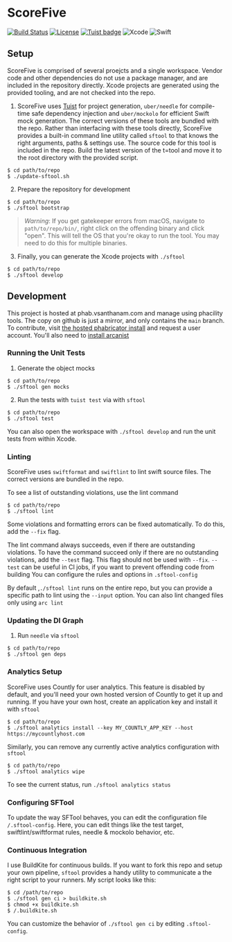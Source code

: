 #  ScoreFive
[![Build Status](https://img.shields.io/buildkite/d1c99f98602af9271e05a7020e2f18b941ed3a2f632d6eeb1b/refs/heads/main)](https://buildkite.com/varun-santhanam/scorefive-main-branch)
[![License](https://img.shields.io/github/license/vsanthanam/scorefive-2)](https://opensource.org/licenses/MIT)
[![Tuist badge](https://img.shields.io/badge/Powered%20by-Tuist-blue)](https://tuist.io)
![Xcode](https://img.shields.io/badge/Xcode-12.4-blue)
![Swift](https://img.shields.io/badge/Swift-5.4-blueviolet)

## Setup

ScoreFive is comprised of several proejcts and a single workspace.
Vendor code and other dependencies do not use a package manager, and are included in the repository directly.
Xcode projects are generated using the provided tooling, and are not checked into the repo.

1. ScoreFive uses [Tuist](https://tuist.io/docs/usage/get-started/) for project generation, `uber/needle` for compile-time safe dependency injection and `uber/mockolo` for efficient Swift mock generation. The correct versions of these tools are bundled with the repo. Rather than interfacing with these tools directly, ScoreFive provides a built-in command line utility called `sftool` to that knows the right arguments, paths & settings use. The source code for this tool is included in the repo. Build the latest version of the t=tool and move it to the root directory with the provided script.

```
$ cd path/to/repo
$ ./update-sftool.sh
```

2. Prepare the repository for development

```
$ cd path/to/repo
$ ./sftool bootstrap
```
> *Warning*: If you get gatekeeper errors from macOS, navigate to `path/to/repo/bin/`, right click on the offending binary and click "open". This will tell the OS that you're okay to run the tool. You may need to do this for multiple binaries.

3. Finally, you can generate the Xcode projects with `./sftool`

```
$ cd path/to/repo
$ ./sftool develop
```

## Development

This project is hosted at phab.vsanthanam.com and manage using phacility tools. The copy on github is just a mirror, and only contains the `main` branch. To contribute, visit [the hosted phabricator install](https://phab.vsanthanam.com) and request a user account. You'll also need to [install arcanist](https://secure.phabricator.com/book/phabricator/article/arcanist_quick_start/)

### Running the Unit Tests

1. Generate the object mocks 

```
$ cd path/to/repo
$ ./sftool gen mocks
```

2. Run the tests with `tuist test` via with `sftool`

```
$ cd path/to/repo
$ ./sftool test
```
You can also open the workspace with `./sftool develop` and run the unit tests from within Xcode.

### Linting

ScoreFive uses `swiftformat` and `swiftlint` to lint swift source files. The correct versions are bundled in the repo.

To see a list of outstanding violations, use the lint command

```
$ cd path/to/repo
$ ./sftool lint
```

Some violations and formatting errors can be fixed automatically. To do this, add the `--fix` flag. 

The lint command always succeeds, even if there are outstanding violations. To have the command succeed only if there are no outstanding violations, add the `--test` flag. This flag should not be used with `--fix`. `--test` can be useful in CI jobs, if you want to prevent offending code from building
You can configure the rules and options in `.sftool-config`

By default ,`./sftool lint` runs on the entire repo, but you can provide a specific path to lint using the `--input` option.
You can also lint changed files only using `arc lint`

### Updating the DI Graph

1. Run `needle` via `sftool`

```
$ cd path/to/repo
$ ./sftool gen deps
```

### Analytics Setup

ScoreFive uses Countly for user analytics. This feature is disabled by default, and you'll need your own hosted version of Countly to get it up and running.
If you have your own host, create an application key and install it with `sftool`

```
$ cd path/to/repo
$ ./sftool analytics install --key MY_COUNTLY_APP_KEY --host https://mycountlyhost.com
```

Similarly, you can remove any currently active analytics configuration with `sftool`

```
$ cd path/to/repo
$ ./sftool analytics wipe
```

To see the current status, run `./sftool analytics status`

### Configuring SFTool

To update the way SFTool behaves, you can edit the configuration file `/.sftool-config`. Here, you can edit things like the test target, swiftlint/swiftformat rules, needle & mockolo behavior, etc.

### Continuous Integration

I use BuildKite for continuous builds. If you want to fork this repo and setup your own pipeline, `sftool` provides a handy utility to communicate a the right script to your runners. My script looks like this:

```
$ cd /path/to/repo
$ ./sftool gen ci > buildkite.sh
$ chmod +x buildkite.sh
$ /.buildkite.sh
```

You can customize the behavior of `./sftool gen ci` by editing `.sftool-config`.
